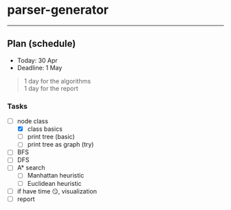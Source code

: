 # parser-generator

---

## Plan (schedule)
* Today: 30 Apr
* Deadline: 1 May

> 1 day for the algorithms<br>
> 1 day for the report

### Tasks
* [ ] node class
  * [x] class basics
  * [ ] print tree (basic)
  * [ ] print tree as graph (try)
* [ ] BFS
* [ ] DFS
* [ ] A* search
  * [ ] Manhattan heuristic
  * [ ] Euclidean heuristic
* [ ] if have time 😏, visualization
* [ ] report
